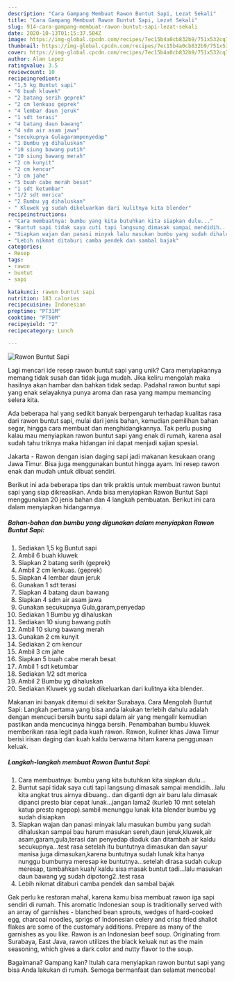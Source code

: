 ```yaml
---
description: "Cara Gampang Membuat Rawon Buntut Sapi, Lezat Sekali"
title: "Cara Gampang Membuat Rawon Buntut Sapi, Lezat Sekali"
slug: 914-cara-gampang-membuat-rawon-buntut-sapi-lezat-sekali
date: 2020-10-13T01:15:37.504Z
image: https://img-global.cpcdn.com/recipes/7ec15b4a0cb832b9/751x532cq70/rawon-buntut-sapi-foto-resep-utama.jpg
thumbnail: https://img-global.cpcdn.com/recipes/7ec15b4a0cb832b9/751x532cq70/rawon-buntut-sapi-foto-resep-utama.jpg
cover: https://img-global.cpcdn.com/recipes/7ec15b4a0cb832b9/751x532cq70/rawon-buntut-sapi-foto-resep-utama.jpg
author: Alan Lopez
ratingvalue: 3.5
reviewcount: 10
recipeingredient:
- "1,5 kg Buntut sapi"
- "6 buah kluwek"
- "2 batang serih geprek"
- "2 cm lenkuas geprek"
- "4 lembar daun jeruk"
- "1 sdt terasi"
- "4 batang daun bawang"
- "4 sdm air asam jawa"
- "secukupnya Gulagarampenyedap"
- "1 Bumbu yg dihaluskan"
- "10 siung bawang putih"
- "10 siung bawang merah"
- "2 cm kunyit"
- "2 cm kencur"
- "3 cm jahe"
- "5 buah cabe merah besat"
- "1 sdt ketumbar"
- "1/2 sdt merica"
- "2 Bumbu yg dihaluskan"
- " Kluwek yg sudah dikeluarkan dari kulitnya kita blender"
recipeinstructions:
- "Cara membuatnya: bumbu yang kita butuhkan kita siapkan dulu..."
- "Buntut sapi tidak saya cuti tapi langsung dimasak sampai mendidih...lalu kita angkat trus airnya dibuang.. dan diganti dgn air baru lalu dimasak dipanci presto biar cepat lunak...jangan lama2 (kurleb 10 mnt setelah katup presto ngepop).sambil menunggu lunak kita blender bumbu yg sudah disiapkan"
- "Siapkan wajan dan panasi minyak lalu masukan bumbu yang sudah dihaluskan sampai bau harum masukan sereh,daun jeruk,kluwek,air asam,garam,gula,terasi dan penyedap diaduk dan ditambah air kaldu secukupnya...test rasa setelah itu buntutnya dimasukan dan sayur manisa juga dimasukan,karena buntutnya sudah lunak kita hanya nunggu bumbunya meresap ke buntutnya...setelah dirasa sudah cukup meresap, tambahkan kuah/ kaldu sisa masak buntut tadi...lalu masukan daun bawang yg sudah dipotong2..test rasa"
- "Lebih nikmat ditaburi camba pendek dan sambal bajak"
categories:
- Resep
tags:
- rawon
- buntut
- sapi

katakunci: rawon buntut sapi 
nutrition: 183 calories
recipecuisine: Indonesian
preptime: "PT31M"
cooktime: "PT50M"
recipeyield: "2"
recipecategory: Lunch

---
```



![Rawon Buntut Sapi](https://img-global.cpcdn.com/recipes/7ec15b4a0cb832b9/751x532cq70/rawon-buntut-sapi-foto-resep-utama.jpg)

Lagi mencari ide resep rawon buntut sapi yang unik? Cara menyiapkannya memang tidak susah dan tidak juga mudah. Jika keliru mengolah maka hasilnya akan hambar dan bahkan tidak sedap. Padahal rawon buntut sapi yang enak selayaknya punya aroma dan rasa yang mampu memancing selera kita.

Ada beberapa hal yang sedikit banyak berpengaruh terhadap kualitas rasa dari rawon buntut sapi, mulai dari jenis bahan, kemudian pemilihan bahan segar, hingga cara membuat dan menghidangkannya. Tak perlu pusing kalau mau menyiapkan rawon buntut sapi yang enak di rumah, karena asal sudah tahu triknya maka hidangan ini dapat menjadi sajian spesial.

Jakarta - Rawon dengan isian daging sapi jadi makanan kesukaan orang Jawa Timur. Bisa juga menggunakan buntut hingga ayam. Ini resep rawon enak dan mudah untuk dibuat sendiri.


Berikut ini ada beberapa tips dan trik praktis untuk membuat rawon buntut sapi yang siap dikreasikan. Anda bisa menyiapkan Rawon Buntut Sapi menggunakan 20 jenis bahan dan 4 langkah pembuatan. Berikut ini cara dalam menyiapkan hidangannya.

<!--inarticleads1-->

##### Bahan-bahan dan bumbu yang digunakan dalam menyiapkan Rawon Buntut Sapi:

1. Sediakan 1,5 kg Buntut sapi
1. Ambil 6 buah kluwek
1. Siapkan 2 batang serih (geprek)
1. Ambil 2 cm lenkuas. (geprek)
1. Siapkan 4 lembar daun jeruk
1. Gunakan 1 sdt terasi
1. Siapkan 4 batang daun bawang
1. Siapkan 4 sdm air asam jawa
1. Gunakan secukupnya Gula,garam,penyedap
1. Sediakan 1 Bumbu yg dihaluskan
1. Sediakan 10 siung bawang putih
1. Ambil 10 siung bawang merah
1. Gunakan 2 cm kunyit
1. Sediakan 2 cm kencur
1. Ambil 3 cm jahe
1. Siapkan 5 buah cabe merah besat
1. Ambil 1 sdt ketumbar
1. Sediakan 1/2 sdt merica
1. Ambil 2 Bumbu yg dihaluskan
1. Sediakan  Kluwek yg sudah dikeluarkan dari kulitnya kita blender.


Makanan ini banyak ditemui di sekitar Surabaya. Cara Mengolah Buntut Sapi: Langkah pertama yang bisa anda lakukan terlebih dahulu adalah dengan mencuci bersih buntu sapi dalam air yang mengalir kemudian pastikan anda mencucinya hingga bersih. Penambahan bumbu kluwek memberikan rasa legit pada kuah rawon. Rawon, kuliner khas Jawa Timur berisi irisan daging dan kuah kaldu berwarna hitam karena penggunaan keluak. 

<!--inarticleads2-->

##### Langkah-langkah membuat Rawon Buntut Sapi:

1. Cara membuatnya: bumbu yang kita butuhkan kita siapkan dulu...
1. Buntut sapi tidak saya cuti tapi langsung dimasak sampai mendidih...lalu kita angkat trus airnya dibuang.. dan diganti dgn air baru lalu dimasak dipanci presto biar cepat lunak...jangan lama2 (kurleb 10 mnt setelah katup presto ngepop).sambil menunggu lunak kita blender bumbu yg sudah disiapkan
1. Siapkan wajan dan panasi minyak lalu masukan bumbu yang sudah dihaluskan sampai bau harum masukan sereh,daun jeruk,kluwek,air asam,garam,gula,terasi dan penyedap diaduk dan ditambah air kaldu secukupnya...test rasa setelah itu buntutnya dimasukan dan sayur manisa juga dimasukan,karena buntutnya sudah lunak kita hanya nunggu bumbunya meresap ke buntutnya...setelah dirasa sudah cukup meresap, tambahkan kuah/ kaldu sisa masak buntut tadi...lalu masukan daun bawang yg sudah dipotong2..test rasa
1. Lebih nikmat ditaburi camba pendek dan sambal bajak


Gak perlu ke restoran mahal, karena kamu bisa membuat rawon iga sapi sendiri di rumah. This aromatic Indonesian soup is traditionally served with an array of garnishes - blanched bean sprouts, wedges of hard-cooked egg, charcoal noodles, sprigs of Indonesian celery and crisp fried shallot flakes are some of the customary additions. Prepare as many of the garnishes as you like. Rawon is an Indonesian beef soup. Originating from Surabaya, East Java, rawon utilizes the black keluak nut as the main seasoning, which gives a dark color and nutty flavor to the soup. 

Bagaimana? Gampang kan? Itulah cara menyiapkan rawon buntut sapi yang bisa Anda lakukan di rumah. Semoga bermanfaat dan selamat mencoba!
